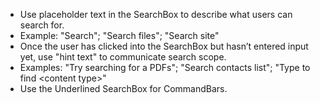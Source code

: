 - Use placeholder text in the SearchBox to describe what users can search for.
- Example: "Search"; "Search files"; "Search site"
- Once the user has clicked into the SearchBox but hasn’t entered input yet, use "hint text" to communicate search scope.
- Examples: "Try searching for a PDFs"; "Search contacts list"; "Type to find \<content type\>"
- Use the Underlined SearchBox for CommandBars.
